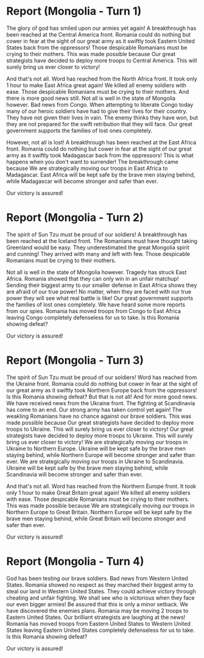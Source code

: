 # Report (Mongolia - Turn 1) 
The glory of god has smiled upon our armies yet again! A breakthrough has been reached at the Central America front. Romania could do nothing but cower in fear at the sight of our great army as it swiftly took Eastern United States back from the oppressors! Those despicable Romanians must be crying to their mothers. This was made possible because Our great strategists have decided to deploy more troops to Central America. This will surely bring us ever closer to victory! 

And that's not all. Word has reached from the North Africa front. It took only 1 hour to make East Africa great again! We killed all enemy soldiers with ease. Those despicable Romanians must be crying to their mothers. And there is more good news still. Not all is well in the state of Mongolia however. Bad news from Congo. When attempting to liberate Congo today many of our heroic soldiers have had to give their lives for their country. They have not given their lives in vain. The enemy thinks they have won, but they are not prepared for the swift retribution that they will face. Our great government supports the families of lost ones completely. 

However, not all is lost! A breakthrough has been reached at the East Africa front. Romania could do nothing but cower in fear at the sight of our great army as it swiftly took Madagascar back from the oppressors! This is what happens when you don't want to surrender! The breakthrough came because We are strategically moving our troops in East Africa to Madagascar. East Africa will be kept safe by the brave men staying behind, while Madagascar will become stronger and safer than ever. 

Our victory is assured! 

# Report (Mongolia - Turn 2) 
The spirit of Sun Tzu must be proud of our soldiers! A breakthrough has been reached at the Iceland front. The Romanians must have thought taking Greenland would be easy. They underestimated the great Mongolia spirit and cunning! They arrived with many and left with few. Those despicable Romanians must be crying to their mothers. 

Not all is well in the state of Mongolia however. Tragedy has struck East Africa. Romania showed that they can only win in an unfair matchup! Sending their biggest army to our smaller defense in East Africa shows they are afraid of our true power! No matter, when they are faced with our true power they will see what real battle is like! Our great government supports the families of lost ones completely. We have heard some more reports from our spies. Romania has moved troops from Congo to East Africa leaving Congo completely defenseless for us to take. Is this Romania showing defeat? 

Our victory is assured! 

# Report (Mongolia - Turn 3) 
The spirit of Sun Tzu must be proud of our soldiers! Word has reached from the Ukraine front. Romania could do nothing but cower in fear at the sight of our great army as it swiftly took Northern Europe back from the oppressors! Is this Romania showing defeat? But that is not all! And for more good news. We have received news from the Ukraine front. The fighting at Scandinavia has come to an end. Our strong army has taken control yet again! The weakling Romanians have no chance against our brave soldiers. This was made possible because Our great strategists have decided to deploy more troops to Ukraine. This will surely bring us ever closer to victory! Our great strategists have decided to deploy more troops to Ukraine. This will surely bring us ever closer to victory! We are strategically moving our troops in Ukraine to Northern Europe. Ukraine will be kept safe by the brave men staying behind, while Northern Europe will become stronger and safer than ever. We are strategically moving our troops in Ukraine to Scandinavia. Ukraine will be kept safe by the brave men staying behind, while Scandinavia will become stronger and safer than ever. 

And that's not all. Word has reached from the Northern Europe front. It took only 1 hour to make Great Britain great again! We killed all enemy soldiers with ease. Those despicable Romanians must be crying to their mothers. This was made possible because We are strategically moving our troops in Northern Europe to Great Britain. Northern Europe will be kept safe by the brave men staying behind, while Great Britain will become stronger and safer than ever. 

Our victory is assured! 

# Report (Mongolia - Turn 4) 
God has been testing our brave soldiers. Bad news from Western United States. Romania showed no respect as they marched their biggest army to steal our land in Western United States. They could achieve victory through cheating and unfair fighting. We shall see who is victorious when they face our even bigger armies! Be assured that this is only a minor setback. We have discovered the enemies plans. Romania may be moving 2 troops to Eastern United States. Our brilliant strategists are laughing at the news! Romania has moved troops from Eastern United States to Western United States leaving Eastern United States completely defenseless for us to take. Is this Romania showing defeat? 

Our victory is assured! 

